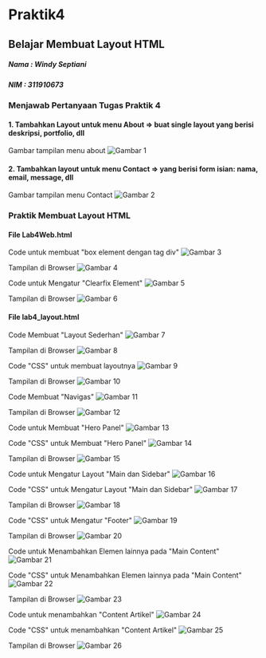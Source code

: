 # Praktik4

## Belajar Membuat Layout HTML

##### Nama : Windy Septiani
##### NIM  : 311910673

### Menjawab Pertanyaan Tugas Praktik 4
#### 1. Tambahkan Layout untuk menu About => buat single layout yang berisi deskripsi, portfolio, dll
Gambar tampilan menu about
![Gambar 1](Screenshot/ss25.png)

#### 2. Tambahkan layout untuk menu Contact => yang berisi form isian: nama, email, message, dll
Gambar tampilan menu Contact
![Gambar 2](Screenshot/ss26.png)

### Praktik Membuat Layout HTML
#### File Lab4Web.html
Code untuk membuat "box element dengan tag div"
![Gambar 3](Screenshot/ss1.png)

Tampilan di Browser
![Gambar 4](Screenshot/ss2.png)

Code untuk Mengatur "Clearfix Element"
![Gambar 5](Screenshot/ss3.png)

Tampilan di Browser
![Gambar 6](Screenhot/ss4.png)


#### File lab4_layout.html
Code Membuat "Layout Sederhan"
![Gambar 7](Screenshot/ss5.png)

Tampilan di Browser
![Gambar 8](Screenshot/ss6.png)

Code "CSS" untuk membuat layoutnya
![Gambar 9](Screenshot/ss7.png)

Tampilan di Browser
![Gambar 10](Screenshot/ss8.png)

Code Membuat "Navigas"
![Gambar 11](Screenshot/ss9.png)

Tampilan di Browser
![Gambar 12](Screenshot/ss10.png)

Code untuk Membuat "Hero Panel"
![Gambar 13](Screenshot/ss11.png)

Code "CSS" untuk Membuat "Hero Panel"
![Gambar 14](Screenshot/ss12.png)

Tampilan di Browser
![Gambar 15](Screenshot/ss13.png)

Code untuk Mengatur Layout "Main dan Sidebar"
![Gambar 16](Screenshoot/ss14.png)

Code "CSS" untuk Mengatur Layout "Main dan Sidebar"
![Gambar 17](Screenshot/ss15.png)

Tampilan di Browser
![Gambar 18](Screenshot/ss16.png)

Code "CSS" untuk Mengatur "Footer"
![Gambar 19](Screenshot/ss17.png)

Tampilan di Browser
![Gambar 20](Screenshot/ss18.png)

Code untuk Menambahkan Elemen lainnya pada "Main Content"
![Gambar 21](Screenshot/ss19.png)

Code "CSS" untuk Menambahkan Elemen lainnya pada "Main Content"
![Gambar 22](Screenshot/ss20.png)

Tampilan di Browser
![Gambar 23](Screenshot/ss21.png)

Code untuk menambahkan "Content Artikel"
![Gambar 24](Screenshot/ss22.png)

Code "CSS" untuk menambahkan "Content Artikel"
![Gambar 25](Screenshot/ss23.png)

Tampilan di Browser
![Gambar 26](Screenshot/ss24.png)
